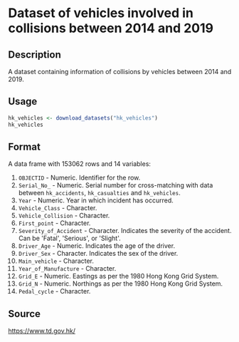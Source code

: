 # Dataset of vehicles involved in collisions between 2014 and 2019

## Description
 A dataset containing information of collisions by vehicles between 2014 and 2019.

## Usage
```R
hk_vehicles <- download_datasets("hk_vehicles")
hk_vehicles
```



## Format
A data frame with 153062 rows and 14 variables:

 1. `OBJECTID` - Numeric. Identifier for the row.
 2. `Serial_No_` - Numeric. Serial number for cross-matching with data between `hk_accidents`, `hk_casualties` and `hk_vehicles`.
 3. `Year` - Numeric. Year in which incident has occurred.
 4. `Vehicle_Class` - Character.
 5. `Vehicle_Collision` - Character.
 6. `First_point` - Character.
 7. `Severity_of_Accident` - Character. Indicates the severity of the accident. Can be 'Fatal', 'Serious', or 'Slight'.
 8. `Driver_Age` - Numeric. Indicates the age of the driver.
 9. `Driver_Sex` - Character. Indicates the sex of the driver.
 10. `Main_vehicle` - Character.
 11. `Year_of_Manufacture` - Character.
 12. `Grid_E` - Numeric. Eastings as per the 1980 Hong Kong Grid System.
 13. `Grid_N` - Numeric. Northings as per the 1980 Hong Kong Grid System.
 14. `Pedal_cycle` - Character.

## Source
https://www.td.gov.hk/